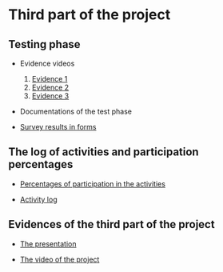 # Third part of the project

## Testing phase
* Evidence videos
  1. [Evidence 1](https://www.youtube.com/watch?v=D-hX1Af2CgM&ab_channel=AdalCaamal)
  2. [Evidence 2](https://www.youtube.com/watch?v=u54wW6FnFQ0&ab_channel=AdalCaamal)
  3. [Evidence 3](https://www.youtube.com/watch?v=JXVIlygD3r0&ab_channel=AdalCaamal)

* Documentations of the test phase

* [Survey results in forms ](https://github.com/adrianfonsecal/proyecto-fis/blob/ruben/ResultadosEncuesta_EntregaFinal.pdf)

## The log of activities and participation percentages 
* [Percentages of participation in the activities](https://github.com/adrianfonsecal/proyecto-fis/blob/ruben/211201_Formato%20actividades_ProyectoE3_FIS.docx)

* [Activity log](https://github.com/adrianfonsecal/proyecto-fis/blob/ruben/Bit%C3%A1cora_Entrega3_FIS.docx)

## Evidences of the third part of the project
* [The presentation](https://github.com/adrianfonsecal/proyecto-fis/blob/ruben/211205_Software%20Development_Eq1.pdf)

* [The video of the project](https://youtu.be/mZPkkeYcdyM)
